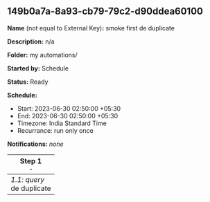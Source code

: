 ## 149b0a7a-8a93-cb79-79c2-d90ddea60100

**Name** (not equal to External Key)**:** smoke first de duplicate

**Description:** n/a

**Folder:** my automations/

**Started by:** Schedule

**Status:** Ready

**Schedule:**

* Start: 2023-06-30 02:50:00 +05:30
* End: 2023-06-30 02:50:00 +05:30
* Timezone: India Standard Time
* Recurrance: run only once

**Notifications:** _none_


| Step 1<br>_<small>-</small>_ |
| --- |
| _1.1: query_<br>de duplicate |

